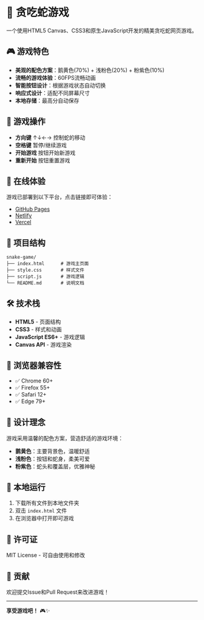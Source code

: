 # 🐍 贪吃蛇游戏

一个使用HTML5 Canvas、CSS3和原生JavaScript开发的精美贪吃蛇网页游戏。

## 🎮 游戏特色

- **美观的配色方案**：鹅黄色(70%) + 浅粉色(20%) + 粉紫色(10%)
- **流畅的游戏体验**：60FPS流畅动画
- **智能按钮设计**：根据游戏状态自动切换
- **响应式设计**：适配不同屏幕尺寸
- **本地存储**：最高分自动保存

## 🎯 游戏操作

- **方向键** ↑↓←→ 控制蛇的移动
- **空格键** 暂停/继续游戏
- **开始游戏** 按钮开始新游戏
- **重新开始** 按钮重置游戏

## 🚀 在线体验

游戏已部署到以下平台，点击链接即可体验：

- [GitHub Pages](https://your-username.github.io/snake-game)
- [Netlify](https://your-site.netlify.app)
- [Vercel](https://your-site.vercel.app)

## 📁 项目结构

```
snake-game/
├── index.html      # 游戏主页面
├── style.css       # 样式文件
├── script.js       # 游戏逻辑
└── README.md       # 说明文档
```

## 🛠️ 技术栈

- **HTML5** - 页面结构
- **CSS3** - 样式和动画
- **JavaScript ES6+** - 游戏逻辑
- **Canvas API** - 游戏渲染

## 📱 浏览器兼容性

- ✅ Chrome 60+
- ✅ Firefox 55+
- ✅ Safari 12+
- ✅ Edge 79+

## 🎨 设计理念

游戏采用温馨的配色方案，营造舒适的游戏环境：
- **鹅黄色**：主要背景色，温暖舒适
- **浅粉色**：按钮和蛇身，柔美可爱
- **粉紫色**：蛇头和覆盖层，优雅神秘

## 🔧 本地运行

1. 下载所有文件到本地文件夹
2. 双击 `index.html` 文件
3. 在浏览器中打开即可游戏

## 📄 许可证

MIT License - 可自由使用和修改

## 🤝 贡献

欢迎提交Issue和Pull Request来改进游戏！

---

**享受游戏吧！** 🎮✨
